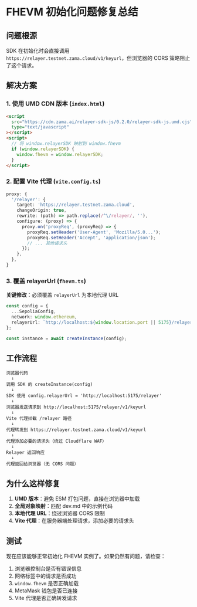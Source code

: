 # FHEVM 初始化问题修复总结

## 问题根源

SDK 在初始化时会直接调用 `https://relayer.testnet.zama.cloud/v1/keyurl`，但浏览器的 CORS 策略阻止了这个请求。

## 解决方案

### 1. 使用 UMD CDN 版本 (`index.html`)

```html
<script
  src="https://cdn.zama.ai/relayer-sdk-js/0.2.0/relayer-sdk-js.umd.cjs"
  type="text/javascript"
></script>
<script>
  // 将 window.relayerSDK 映射到 window.fhevm
  if (window.relayerSDK) {
    window.fhevm = window.relayerSDK;
  }
</script>
```

### 2. 配置 Vite 代理 (`vite.config.ts`)

```typescript
proxy: {
  '/relayer': {
    target: 'https://relayer.testnet.zama.cloud',
    changeOrigin: true,
    rewrite: (path) => path.replace(/^\/relayer/, ''),
    configure: (proxy) => {
      proxy.on('proxyReq', (proxyReq) => {
        proxyReq.setHeader('User-Agent', 'Mozilla/5.0...');
        proxyReq.setHeader('Accept', 'application/json');
        // ... 其他请求头
      });
    },
  },
}
```

### 3. 覆盖 relayerUrl (`fhevm.ts`)

**关键修改**：必须覆盖 `relayerUrl` 为本地代理 URL

```typescript
const config = {
  ...SepoliaConfig,
  network: window.ethereum,
  relayerUrl: `http://localhost:${window.location.port || 5175}/relayer`,
};

const instance = await createInstance(config);
```

## 工作流程

```
浏览器代码
  ↓
调用 SDK 的 createInstance(config)
  ↓
SDK 使用 config.relayerUrl = 'http://localhost:5175/relayer'
  ↓
浏览器发送请求到 http://localhost:5175/relayer/v1/keyurl
  ↓
Vite 代理拦截 /relayer 路径
  ↓
代理转发到 https://relayer.testnet.zama.cloud/v1/keyurl
  ↓
代理添加必要的请求头（绕过 Cloudflare WAF）
  ↓
Relayer 返回响应
  ↓
代理返回给浏览器（无 CORS 问题）
```

## 为什么这样修复

1. **UMD 版本**：避免 ESM 打包问题，直接在浏览器中加载
2. **全局对象映射**：匹配 dev.md 中的示例代码
3. **本地代理 URL**：绕过浏览器 CORS 限制
4. **Vite 代理**：在服务器端处理请求，添加必要的请求头

## 测试

现在应该能够正常初始化 FHEVM 实例了。如果仍然有问题，请检查：

1. 浏览器控制台是否有错误信息
2. 网络标签中的请求是否成功
3. `window.fhevm` 是否正确加载
4. MetaMask 钱包是否已连接
5. Vite 代理是否正确转发请求

